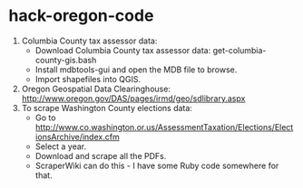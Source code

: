 hack-oregon-code
================

1. Columbia County tax assessor data:
    * Download Columbia County tax assessor data: get-columbia-county-gis.bash
    * Install mdbtools-gui and open the MDB file to browse.
    * Import shapefiles into QGIS.
1. Oregon Geospatial Data Clearinghouse: http://www.oregon.gov/DAS/pages/irmd/geo/sdlibrary.aspx
1. To scrape Washington County elections data:
    * Go to http://www.co.washington.or.us/AssessmentTaxation/Elections/ElectionsArchive/index.cfm
    * Select a year.
    * Download and scrape all the PDFs.
    * ScraperWiki can do this - I have some Ruby code somewhere for that.
